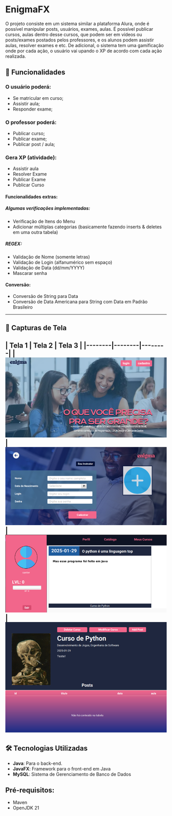 
# EnigmaFX

O projeto consiste em um sistema similar a plataforma Alura, onde é possível
manipular posts, usuários, exames, aulas. É possível publicar cursos, aulas dentro desse cursos, que podem ser em vídeos ou posts/exames postados pelos professores, e os alunos podem assistir aulas, resolver exames e etc. De adicional, o sistema tem uma gamificação onde por cada ação, o usuário vai upando o XP de acordo com cada ação realizada.


## 🚀 **Funcionalidades**

### O usuário poderá:
- Se matricular em curso;
- Assistir aula;
- Responder exame;
### **O professor poderá:**
- Publicar curso;
- Publicar exame;
- Publicar post / aula;
### Gera XP (atividade):
- Assistir aula
- Resolver Exame
- Publicar Exame
- Publicar Curso
#### Funcionalidades extras:
##### Algumas verificações implementadas:
- Verificação de Itens do Menu
- Adicionar múltiplas categorias (basicamente fazendo inserts & deletes em uma outra tabela)
##### REGEX:
- Validação de Nome (somente letras)
- Validação de Login (alfanumérico sem espaço)
- Validação de Data (dd/mm/YYYY)
- Mascarar senha
#### Conversão:
- Conversão de String para Data
- Conversão de Data Americana para String com Data em Padrão Brasileiro


---

## 📸 **Capturas de Tela**

| Tela 1 | Tela 2 | Tela 3 | |--------|--------|--------| | ![Tela 1](images/tela1.png) | ![Tela 2](images/tela2.png) | ![Tela 3](images/tela3.png) | ![Tela 3](images/tela4.png)
---

## 🛠️ **Tecnologias Utilizadas**

- **Java**: Para o back-end.
- **JavaFX**: Framework para o front-end em Java
- **MySQL**: Sistema de Gerenciamento de Banco de Dados 

## Pré-requisitos:
- Maven
- OpenJDK 21
